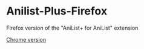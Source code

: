 # Anilist-Plus-Firefox
Firefox version of the "AniList+ for AniList" extension

[Chrome version](https://github.com/hschweitzer/Anilist-Plus)
